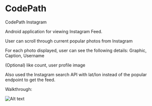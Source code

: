 # CodePath
CodePath Instagram

Android application for viewing Instagram Feed. 

User can scroll through current popular photos from Instagram

For each photo displayed, user can see the following details: 
Graphic, Caption, Username

(Optional) like count, user profile image

Also used the Instagram search API with lat/lon instead of the popular endpoint to get the feed.

Walkthrough:

![Alt text](/Cap.gif?raw=true "Video Walkthrough")
